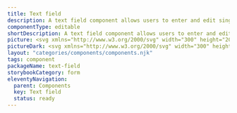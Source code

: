 ```yaml
---
title: Text field
description: A text field component allows users to enter and edit single-line textual input. It serves as a fundamental building block for various form inputs in user interfaces
componentType: editable
shortDescription: A text field component allows users to enter and edit single-line textual input.
picture: <svg xmlns="http://www.w3.org/2000/svg" width="300" height="200" fill="none" aria-labelledby="inputTitle inputDesc" role="img"><title id="inputTitle">Illustration of text field component.</title><desc id="inputDesc">An illustrated text field component representing text field component card.</desc><path fill="#36F" fill-opacity=".04" d="M256.864 78H43.136c-.628 0-1.136.74-1.136 1.651v40.698c0 .912.508 1.651 1.136 1.651h213.728c.627 0 1.136-.739 1.136-1.651V79.651c0-.912-.509-1.651-1.136-1.651Z"/><path stroke="#36F" stroke-width="2" d="M256.864 78H43.136c-.628 0-1.136.74-1.136 1.651v40.698c0 .912.508 1.651 1.136 1.651h213.728c.627 0 1.136-.739 1.136-1.651V79.651c0-.912-.509-1.651-1.136-1.651Z"/><path fill="#222" d="M59.692 106.776V95.849H56v-1.305h8.95v1.305h-3.692v10.927h-1.566ZM69.439 107a4.387 4.387 0 0 1-2.2-.559 4.16 4.16 0 0 1-1.567-1.641c-.385-.709-.578-1.554-.578-2.536 0-.995.193-1.846.578-2.555.398-.708.908-1.255 1.53-1.64a3.659 3.659 0 0 1 1.957-.579c1.156 0 2.045.386 2.667 1.156.634.771.95 1.803.95 3.096 0 .161-.005.323-.018.485 0 .149-.012.279-.037.391h-6.116c.062.957.36 1.722.895 2.294.547.571 1.255.857 2.125.857a3.65 3.65 0 0 0 1.194-.186 5.655 5.655 0 0 0 1.063-.522l.54 1.007a6.923 6.923 0 0 1-1.323.652c-.485.187-1.038.28-1.66.28Zm-2.853-5.482h4.848c0-.92-.199-1.616-.597-2.088-.385-.485-.932-.728-1.64-.728-.634 0-1.206.249-1.716.746-.497.485-.795 1.175-.895 2.07ZM73.62 106.776l2.965-4.736-2.74-4.326h1.659l1.212 1.995c.137.236.28.485.429.746.149.261.304.516.466.765h.075c.136-.249.273-.504.41-.765.136-.261.273-.51.41-.746l1.1-1.995h1.604l-2.741 4.494 2.946 4.568h-1.66l-1.324-2.107-.484-.82c-.162-.274-.33-.541-.504-.802h-.075c-.161.261-.316.528-.466.802-.149.261-.298.534-.447.82l-1.23 2.107H73.62ZM85.608 107c-.97 0-1.647-.28-2.033-.839-.373-.559-.559-1.287-.559-2.182v-5.016h-1.343v-1.156l1.418-.093.186-2.536h1.287v2.536h2.442v1.25h-2.442v5.034c0 .559.1.994.298 1.305.211.299.578.448 1.1.448.162 0 .336-.025.522-.075l.504-.168.298 1.156a6.473 6.473 0 0 1-.82.224 3.367 3.367 0 0 1-.858.112ZM92.938 106.776V94.544h7.048v1.305h-5.5v4.14h4.66v1.305h-4.66v5.482h-1.549ZM102.002 106.776v-9.062h1.529v9.062h-1.529Zm.783-10.927c-.298 0-.547-.087-.745-.26-.187-.187-.28-.436-.28-.746 0-.299.093-.541.28-.728.198-.186.447-.28.745-.28.299 0 .541.094.728.28a.95.95 0 0 1 .298.728c0 .31-.099.559-.298.745-.187.174-.429.261-.728.261ZM110.264 107a4.386 4.386 0 0 1-2.2-.559 4.156 4.156 0 0 1-1.566-1.641c-.386-.709-.578-1.554-.578-2.536 0-.995.192-1.846.578-2.555.398-.708.907-1.255 1.529-1.64a3.657 3.657 0 0 1 1.958-.579c1.156 0 2.045.386 2.666 1.156.634.771.951 1.803.951 3.096 0 .161-.006.323-.019.485 0 .149-.012.279-.037.391h-6.116c.062.957.361 1.722.895 2.294.547.571 1.256.857 2.126.857.435 0 .833-.062 1.193-.186a5.666 5.666 0 0 0 1.063-.522l.541 1.007a6.947 6.947 0 0 1-1.324.652c-.485.187-1.038.28-1.66.28Zm-2.853-5.482h4.849c0-.92-.199-1.616-.597-2.088-.385-.485-.932-.728-1.641-.728-.634 0-1.206.249-1.715.746-.498.485-.796 1.175-.896 2.07ZM117.464 107c-.572 0-.989-.174-1.25-.522-.248-.361-.373-.87-.373-1.529V93.5h1.529v11.561c0 .236.044.41.131.522a.389.389 0 0 0 .298.149h.131c.05-.012.118-.025.205-.037l.205 1.156c-.099.05-.218.087-.354.112a3 3 0 0 1-.522.037ZM123.689 107c-1.131 0-2.038-.41-2.722-1.231-.684-.833-1.026-2.001-1.026-3.505 0-.982.181-1.828.541-2.536.373-.721.858-1.274 1.455-1.66a3.565 3.565 0 0 1 1.939-.578c.522 0 .976.094 1.361.28.385.187.777.441 1.175.764l-.075-1.547V93.5h1.548v13.276h-1.268l-.131-1.063h-.056a5.468 5.468 0 0 1-1.23.914 3.195 3.195 0 0 1-1.511.373Zm.336-1.287c.796 0 1.566-.416 2.312-1.249v-4.736c-.385-.348-.758-.59-1.119-.727a2.715 2.715 0 0 0-1.081-.224c-.485 0-.926.15-1.324.447-.385.286-.696.69-.932 1.212-.237.51-.355 1.113-.355 1.809 0 1.082.218 1.933.653 2.555.435.609 1.05.913 1.846.913Z"/></svg>
pictureDark: <svg xmlns="http://www.w3.org/2000/svg" width="300" height="200" fill="none" aria-labelledby="inputDarkTitle inputDarkDesc" role="img"><title id="inputDarkTitle">Illustration of text field component.</title><desc id="inputDarkDesc">An illustrated text field component representing text field component card.</desc><path fill="#36F" fill-opacity=".08" d="M256.864 78H43.136c-.628 0-1.136.74-1.136 1.651v40.698c0 .912.508 1.651 1.136 1.651h213.728c.627 0 1.136-.739 1.136-1.651V79.651c0-.912-.509-1.651-1.136-1.651Z"/><path stroke="#5985FF" stroke-width="2" d="M256.864 78H43.136c-.628 0-1.136.74-1.136 1.651v40.698c0 .912.508 1.651 1.136 1.651h213.728c.627 0 1.136-.739 1.136-1.651V79.651c0-.912-.509-1.651-1.136-1.651Z"/><path fill="#F4F4F4" d="M59.692 106.776V95.849H56v-1.305h8.95v1.305h-3.692v10.927h-1.566ZM69.439 107a4.387 4.387 0 0 1-2.2-.559 4.16 4.16 0 0 1-1.567-1.641c-.385-.709-.578-1.554-.578-2.536 0-.995.193-1.846.578-2.555.398-.708.908-1.255 1.53-1.64a3.659 3.659 0 0 1 1.957-.579c1.156 0 2.045.386 2.667 1.156.634.771.95 1.803.95 3.096 0 .161-.005.323-.018.485 0 .149-.012.279-.037.391h-6.116c.062.957.36 1.722.895 2.294.547.571 1.255.857 2.125.857a3.65 3.65 0 0 0 1.194-.186 5.655 5.655 0 0 0 1.063-.522l.54 1.007a6.923 6.923 0 0 1-1.323.652c-.485.187-1.038.28-1.66.28Zm-2.853-5.482h4.848c0-.92-.199-1.616-.597-2.088-.385-.485-.932-.728-1.64-.728-.634 0-1.206.249-1.716.746-.497.485-.795 1.175-.895 2.07ZM73.62 106.776l2.965-4.736-2.74-4.326h1.659l1.212 1.995c.137.236.28.485.429.746.149.261.304.516.466.765h.075c.136-.249.273-.504.41-.765.136-.261.273-.51.41-.746l1.1-1.995h1.604l-2.741 4.494 2.946 4.568h-1.66l-1.324-2.107-.484-.82c-.162-.274-.33-.541-.504-.802h-.075c-.161.261-.316.528-.466.802-.149.261-.298.534-.447.82l-1.23 2.107H73.62ZM85.608 107c-.97 0-1.647-.28-2.033-.839-.373-.559-.559-1.287-.559-2.182v-5.016h-1.343v-1.156l1.418-.093.186-2.536h1.287v2.536h2.442v1.25h-2.442v5.034c0 .559.1.994.298 1.305.211.299.578.448 1.1.448.162 0 .336-.025.522-.075l.504-.168.298 1.156a6.473 6.473 0 0 1-.82.224 3.367 3.367 0 0 1-.858.112ZM92.938 106.776V94.544h7.048v1.305h-5.5v4.14h4.66v1.305h-4.66v5.482h-1.549ZM102.002 106.776v-9.062h1.529v9.062h-1.529Zm.783-10.927c-.298 0-.547-.087-.745-.26-.187-.187-.28-.436-.28-.746 0-.299.093-.541.28-.728.198-.186.447-.28.745-.28.299 0 .541.094.728.28a.95.95 0 0 1 .298.728c0 .31-.099.559-.298.745-.187.174-.429.261-.728.261ZM110.264 107a4.386 4.386 0 0 1-2.2-.559 4.156 4.156 0 0 1-1.566-1.641c-.386-.709-.578-1.554-.578-2.536 0-.995.192-1.846.578-2.555.398-.708.907-1.255 1.529-1.64a3.657 3.657 0 0 1 1.958-.579c1.156 0 2.045.386 2.666 1.156.634.771.951 1.803.951 3.096 0 .161-.006.323-.019.485 0 .149-.012.279-.037.391h-6.116c.062.957.361 1.722.895 2.294.547.571 1.256.857 2.126.857.435 0 .833-.062 1.193-.186a5.666 5.666 0 0 0 1.063-.522l.541 1.007a6.947 6.947 0 0 1-1.324.652c-.485.187-1.038.28-1.66.28Zm-2.853-5.482h4.849c0-.92-.199-1.616-.597-2.088-.385-.485-.932-.728-1.641-.728-.634 0-1.206.249-1.715.746-.498.485-.796 1.175-.896 2.07ZM117.464 107c-.572 0-.989-.174-1.25-.522-.248-.361-.373-.87-.373-1.529V93.5h1.529v11.561c0 .236.044.41.131.522a.389.389 0 0 0 .298.149h.131c.05-.012.118-.025.205-.037l.205 1.156c-.099.05-.218.087-.354.112a3 3 0 0 1-.522.037ZM123.689 107c-1.131 0-2.038-.41-2.722-1.231-.684-.833-1.026-2.001-1.026-3.505 0-.982.181-1.828.541-2.536.373-.721.858-1.274 1.455-1.66a3.565 3.565 0 0 1 1.939-.578c.522 0 .976.094 1.361.28.385.187.777.441 1.175.764l-.075-1.547V93.5h1.548v13.276h-1.268l-.131-1.063h-.056a5.468 5.468 0 0 1-1.23.914 3.195 3.195 0 0 1-1.511.373Zm.336-1.287c.796 0 1.566-.416 2.312-1.249v-4.736c-.385-.348-.758-.59-1.119-.727a2.715 2.715 0 0 0-1.081-.224c-.485 0-.926.15-1.324.447-.385.286-.696.69-.932 1.212-.237.51-.355 1.113-.355 1.809 0 1.082.218 1.933.653 2.555.435.609 1.05.913 1.846.913Z"/></svg>
layout: "categories/components/components.njk"
tags: component
packageName: text-field
storybookCategory: form
eleventyNavigation:
  parent: Components
  key: Text field
  status: ready
---
```


